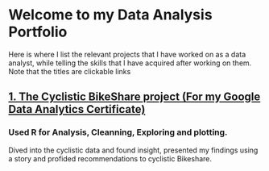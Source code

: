 # Welcome to my Data Analysis Portfolio
Here is where I list the relevant projects that I have worked on as a data analyst, while telling the skills that I have acquired after working on them. Note that the titles are clickable links
## [1. The Cyclistic BikeShare project (For my Google Data Analytics Certificate)]("https:../..//www.kaggle.com/code/eliedjani/cyclistic-bikeshare-project")
### Used R for Analysis, Cleanning, Exploring and plotting.
Dived into the cyclistic data and found insight, presented my findings using a story and profided recommendations to cyclistic Bikeshare.
